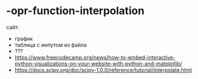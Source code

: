 # -opr-function-interpolation
сайт:
  - график
  - таблица с инпутом из файла
  - ???
- https://www.freecodecamp.org/news/how-to-embed-interactive-python-visualizations-on-your-website-with-python-and-matplotlib/
- https://docs.scipy.org/doc/scipy-1.0.0/reference/tutorial/interpolate.html
